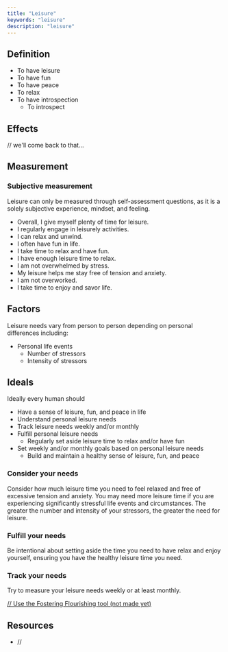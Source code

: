 ```yaml
---
title: "Leisure"
keywords: "leisure"
description: "leisure"
---
```


## Definition

- To have leisure
- To have fun
- To have peace
- To relax
- To have introspection
  - To introspect

## Effects

// we'll come back to that...

## Measurement

### Subjective measurement

Leisure can only be measured through self-assessment questions, as it is a solely subjective experience, mindset, and feeling.

- Overall, I give myself plenty of time for leisure.
- I regularly engage in leisurely activities.
- I can relax and unwind.
- I often have fun in life.
- I take time to relax and have fun.
- I have enough leisure time to relax.
- I am not overwhelmed by stress.
- My leisure helps me stay free of tension and anxiety.
- I am not overworked.
- I take time to enjoy and savor life.

## Factors

Leisure needs vary from person to person depending on personal differences including:

- Personal life events
  - Number of stressors
  - Intensity of stressors

## Ideals

Ideally every human should

- Have a sense of leisure, fun, and peace in life
- Understand personal leisure needs
- Track leisure needs weekly and/or monthly
- Fulfill personal leisure needs
  - Regularly set aside leisure time to relax and/or have fun
- Set weekly and/or monthly goals based on personal leisure needs
  - Build and maintain a healthy sense of leisure, fun, and peace

### Consider your needs

Consider how much leisure time you need to feel relaxed and free of excessive tension and anxiety. You may need more leisure time if you are experiencing significantly stressful life events and circumstances. The greater the number and intensity of your stressors, the greater the need for leisure.

### Fulfill your needs

Be intentional about setting aside the time you need to have relax and enjoy yourself, ensuring you have the healthy leisure time you need.

### Track your needs

Try to measure your leisure needs weekly or at least monthly.

[// Use the Fostering Flourishing tool (not made yet)](/)

## Resources

- //
